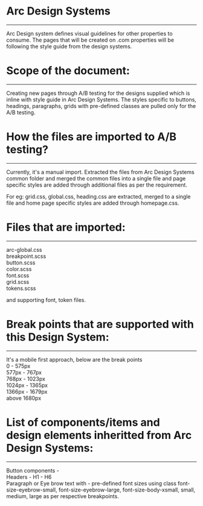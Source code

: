 # Arc Design Systems
---------
Arc Design system defines visual guidelines for other properties to consume. The pages that will be created on .com properties will be following the style guide from the design systems.


# Scope of the document:
---------
Creating new pages through A/B testing for the designs supplied which is inline with style guide in Arc Design Systems. The styles specific to buttons, headings, paragraphs, grids with pre-defined classes are pulled only for the A/B testing.


# How the files are imported to A/B testing?
---------
Currently, it's a manual import. Extracted the files from Arc Design Systems common folder and merged the common files into a single file and page specific styles are added through additional files as per the requirement.

For eg: grid.css, global.css, heading.css are extracted, merged to a single file and home page specific styles are added through homepage.css.


# Files that are imported:
---------
arc-global.css\
breakpoint.scss\
button.scss\
color.scss\
font.scss\
grid.scss\
tokens.scss

and supporting font, token files.

# Break points that are supported with this Design System:
---------
It's a mobile first approach, below are the break points\
0 - 575px\
577px - 767px\
768px - 1023px\
1024px - 1365px\
1366px - 1679px\
above 1680px

# List of components/items and design elements inheritted from Arc Design Systems:
---------
Button components - \
Headers - H1 - H6\
Paragraph or Eye brow text with - pre-defined font sizes using class font-size-eyebrow-small, font-size-eyebrow-large, font-size-body-xsmall, small, medium, large as per respective breakpoints.
